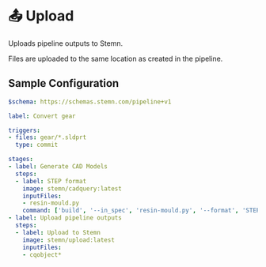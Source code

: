 # 📤 Upload

Uploads pipeline outputs to Stemn.

Files are uploaded to the same location as created in the pipeline.

## Sample Configuration

```yaml
$schema: https://schemas.stemn.com/pipeline+v1

label: Convert gear

triggers:
- files: gear/*.sldprt
  type: commit

stages:
- label: Generate CAD Models
  steps:
  - label: STEP format
    image: stemn/cadquery:latest
    inputFiles:
    - resin-mould.py
    command: ['build', '--in_spec', 'resin-mould.py', '--format', 'STEP']
- label: Upload pipeline outputs
  steps:
  - label: Upload to Stemn
    image: stemn/upload:latest
    inputFiles:
    - cqobject*
```
